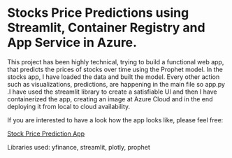 # Stocks Price Predictions using Streamlit, Container Registry and App Service in Azure.

This project has been highly technical, trying to build a functional web app, that predicts the prices of stocks over time
using the Prophet model. In the stocks app, I have loaded the data and built the model. Every other action such as visualizations, predictions, are happening in the main file
so app.py .I have used the streamlit library to create a satisfiable UI and then I have containerized the app, creating an image at Azure Cloud and in the end deploying it from
local to cloud availability. 

If you are interested to have a look how the app looks like, please feel free:

[Stock Price Prediction App](https://stockspredictionsapp.azurewebsites.net)

Libraries used: yfinance, streamlit, plotly, prophet
